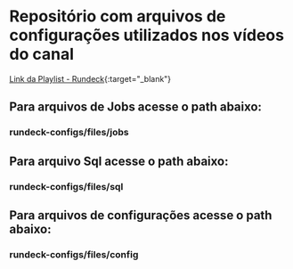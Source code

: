 # Repositório com arquivos de configurações utilizados nos vídeos do canal

[Link da Playlist - Rundeck](https://youtube.com/playlist?list=PLS9_z0DGVAHURgv0I4JHihMcZsAbH6cbZ&si=MU3yZlcLaVsxS0WG){:target="_blank"}

<h2> Para arquivos de Jobs acesse o path abaixo:</h2>
<h3> rundeck-configs/files/jobs</h3>

<h2> Para arquivo Sql acesse o path abaixo:</h2>
<h3> rundeck-configs/files/sql</h3>

<h2> Para arquivos de configurações acesse o path abaixo:</h2>
<h3> rundeck-configs/files/config</h3>

